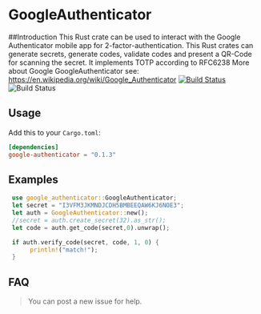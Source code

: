 # GoogleAuthenticator
##Introduction
This Rust crate can be used to interact with the Google Authenticator mobile app for 2-factor-authentication.
This Rust crates can generate secrets, generate codes, validate codes and present a QR-Code for scanning the secret.
It implements TOTP according to RFC6238
More about Google GoogleAuthenticator see:
https://en.wikipedia.org/wiki/Google_Authenticator
[![Build Status](https://travis-ci.org/hanskorg/google-authenticator-rust.svg?branch=master)](https://travis-ci.org/hanskorg/google-authenticator-rust)
![Build Status](https://img.shields.io/crates/v/google-authenticator.svg)
## Usage
Add this to your `Cargo.toml`:

```toml
[dependencies]
google-authenticator = "0.1.3"
```
## Examples
```rust
 use google_authenticator::GoogleAuthenticator;
 let secret = "I3VFM3JKMNDJCDH5BMBEEQAW6KJ6NOE3";
 let auth = GoogleAuthenticator::new();
 //secret = auth.create_secret(32).as_str();
 let code = auth.get_code(secret,0).unwrap();

 if auth.verify_code(secret, code, 1, 0) {
      println!("match!");
 }
```

## FAQ
> You can post a new issue for help.